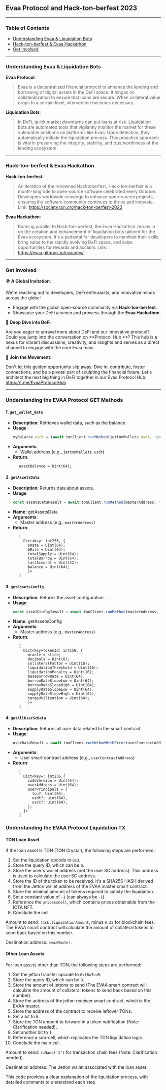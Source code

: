 ## Evaa Protocol and Hack-ton-berfest 2023

---

### **Table of Contents**

- [Understanding Evaa & Liquidation Bots](#understanding-evaa--liquidation-bots)
- [Hack-ton-berfest & Evaa Hackathon](#hack-ton-berfest--evaa-hackathon)
- [Get Involved](#get-involved)

---

### **Understanding Evaa & Liquidation Bots**

**Evaa Protocol**:
> Evaa is a decentralized financial protocol to enhance the lending and borrowing of digital assets in the DeFi space. It hinges on collateralization to ensure that loans are secure. When collateral value drops to a certain level, intervention becomes necessary.

**Liquidation Bots**:
> In DeFi, quick market downturns can put loans at risk. Liquidation bots are automated tools that vigilantly monitor the market for these vulnerable positions on platforms like Evaa. Upon detection, they automatically initiate the liquidation process. This proactive approach is vital in preserving the integrity, stability, and trustworthiness of the lending ecosystem.

---

### **Hack-ton-berfest & Evaa Hackathon**

**Hack-ton-berfest**:
> An iteration of the renowned Hacktoberfest, Hack-ton-berfest is a month-long ode to open-source software celebrated every October. Developers worldwide converge to enhance open-source projects, ensuring the software community continues to thrive and innovate.
> Link: https://society.ton.org/hack-ton-berfest-2023

**Evaa Hackathon**:
> Running parallel to Hack-ton-berfest, the Evaa Hackathon zeroes in on the creation and enhancement of liquidation bots tailored for the Evaa ecosystem. It's a pedestal for developers to manifest their skills, bring value to the rapidly evolving DeFi space, and seize opportunities for rewards and acclaim.
> Link: https://evaa.gitbook.io/evaadev/

---

### **Get Involved**

🌍 **A Global Invitation**:

We're reaching out to developers, DeFi enthusiasts, and innovative minds across the globe!

- Engage with the global open-source community via **Hack-ton-berfest**.
- Showcase your DeFi acumen and prowess through the **Evaa Hackathon**.

🔗 **Deep Dive into DeFi**:

Are you eager to unravel more about DeFi and our innovative protocol? Could you jump into the conversation on **Protocol Hub **? This hub is a nexus for vibrant discussions, creativity, and insights and serves as a direct channel to engage with the core Evaa team.

🚀 **Join the Movement**:

Don't let this golden opportunity slip away. Dive in, contribute, foster connections, and be a pivotal part of sculpting the financial future. Let's architect the next big thing in DeFi together in our Evaa Protocol Hub: https://t.me/EvaaProtocolHub

---

### **Understanding the EVAA Protocol GET Methods**

#### 1. `get_wallet_data`
- **Description**: Retrieves wallet data, such as the balance.
- **Usage**:
  ```typescript
  myBalance.usdt = (await tonClient.runMethod(jettonWallets.usdt, 'get_wallet_data')).stack.readBigNumber();
  ```
- **Arguments**: 
  - Wallet address (e.g., `jettonWallets.usdt`)
- **Return:**
```
      assetBalance = Uint(64);
```

#### 2. `getAssetsData`
- **Description**: Returns data about assets.
- **Usage**:
  ```typescript
  const assetsDataResult = await tonClient.runMethod(masterAddress, 'getAssetsData');
  ```
- **Name:** getAssetsData
- **Arguments**:
  - Master address (e.g., `masterAddress`)
- **Return:**
```
      [
        Dict<key: int256, {
          sRate = Uint(64);
          bRate = Uint(64);
          totalSupply = Uint(64);
          totalBorrow = Uint(64);
          lastAccural = Uint(32);
          balance = Uint(64);
          }>
      ] 
```


#### 3. `getAssetsConfig`
- **Description**: Returns the asset configuration.
- **Usage**:
  ```typescript
  const assetConfigResult = await tonClient.runMethod(masterAddress, 'getAssetsConfig');
  ```
- **Name:** getAssetsConfig
- **Arguments**:
  - Master address (e.g., `masterAddress`)
- **Return:**
```
      [
        Dict<key=tokenId: int256, {
          oracle = slice; 
          decimals = Uint(8); 
          collateralFactor = Uint(16); 
          liquidationThreshold = Uint(16); 
          liquidationPenalty = Uint(16); 
          baseBorrowRate = Uint(64); 
          borrowRateSlopeLow = Uint(64); 
          borrowRateSlopeHigh = Uint(64); 
          supplyRateSlopeLow = Uint(64); 
          supplyRateSlopeHigh = Uint(64); 
          targeUtilization = Uint(64);
          }>
      ]
```

#### 4. `getAllUserScData`
- **Description**: Returns all user data related to the smart contract.
- **Usage**:
  ```typescript
  userDataResult = await tonClient.runMethodWithError(userContractAddress, 'getAllUserScData');
  ```
- **Arguments**:
  - User smart contract address (e.g., `userContractAddress`)
- **Return:**
```
      [
        Dict<key=: int256,{
          codeVersion = Uint(64);
          userAddress = Uint(64);
          userPrincipals = {
            ton?: Uint(64),
            usdt?: Uint(64),
            usdc?: Uint(64),
          };
        }>
      ]
```

### **Understanding the EVAA Protocol Liquidation TX**

#### TON Loan Asset

If the loan asset is TON (TON Crystal), the following steps are performed:

1. Set the liquidation opcode to `0x3`.
2. Store the query ID, which can be `0`.
3. Store the user's wallet address (not the user SC address). This address is used to calculate the user SC address.
4. Store the ID of the token to be received. It's a SHA256 HASH derived from the Jetton wallet address of the EVAA master smart contract.
5. Store the minimal amount of tokens required to satisfy the liquidation.
6. Set a constant value of `-1` (can always be `-1`).
7. Reference the `pricessCell`, which contains prices obtainable from the IOTA NFT.
8. Conclude the cell.

Amount to send: `task.liquidationAmount`, minus `0.33` for blockchain fees. The EVAA smart contract will calculate the amount of collateral tokens to send back based on this number.

Destination address: `evaaMaster`.

#### Other Loan Assets

For loan assets other than TON, the following steps are performed:

1. Set the jetton transfer opcode to `0xf8a7ea5`.
2. Store the query ID, which can be `0`.
3. Store the amount of jettons to send (The EVAA smart contract will calculate the amount of collateral tokens to send back based on this number).
4. Store the address of the jetton receiver smart contract, which is the EVAA master.
5. Store the address of the contract to receive leftover TONs.
6. Set a bit to `0`.
7. Store the TON amount to forward in a token notification (Note: Clarification needed).
8. Set another bit to `1`.
9. Reference a sub-cell, which replicates the TON liquidation logic.
10. Conclude the main cell.

Amount to send: `toNano('1')` for transaction chain fees (Note: Clarification needed).

Destination address: The Jetton wallet associated with the loan asset.

This code provides a clear explanation of the liquidation process, with detailed comments to understand each step.

